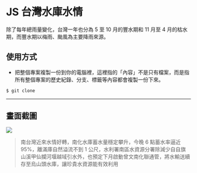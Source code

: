 # JS 台灣水庫水情

除了每年總雨量變化，台灣一年也分為 5 至 10 月的豐水期和 11 月至 4 月的枯水期，而豐水期以梅雨、颱風為主要降雨來源。

## 使用方式
- 把整個專案複製一份到你的電腦裡，這裡指的「內容」不是只有檔案，而是指所有整個專案的歷史紀錄、分支、標籤等內容都會複製一份下來。
```sh
$ git clone
```

----

## 畫面截圖
![](https://i.imgur.com/teRHuxN.png)
> 南台灣近來水情好轉，南化水庫蓄水量穩定攀升，今晚 6 點蓄水率逼近 95%，離滿庫自然溢流不到 1 公尺，水利署南區水資源分署除減少自自旗山溪甲仙攔河堰越域引水外，也預定下月啟動曾文南化聯通管，將水輸送續存至烏山頭水庫，讓珍貴水資源能有效利用
